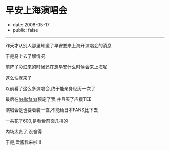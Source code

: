 # 早安上海演唱会

- date: 2008-05-17
- public: false

--------------------------


昨天才从别人那里知道了早安要来上海开演唱会的消息



于是马上去了解情况

前阵子彩虹来的时候还在想早安什么时候会来上海呢

这么快就来了

以前看了这么多演唱会,终于能亲身经历一次了

最后在[hellofans](http://www.hellofans.org/index.php)预定了票,并且买了应援TEE

演唱会是也要着装一直,不能给日本FANS比下去

一共花了600,是看台前面几排的

内场太贵了,没舍得

于是,爱酱我来啦!!!
